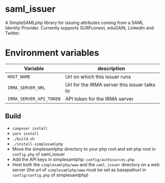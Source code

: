 # saml_issuer

A SimpleSAMLphp library for issuing attributes coming from a SAML Identity Provider.
Currently supports SURFconext, eduGAIN, LinkedIn and Twitter.

# Environment variables
| Variable | description |
| --- | --- |
| `HOST_NAME` | Url on which this issuer runs |
| `IRMA_SERVER_URL` | Url for the IRMA server this issuer talks to |
| `IRMA_SERVER_API_TOKEN` | API token for the IRMA server |

## Build
 * `composer install`
 * `yarn install`
 * `./build.sh`
 * `./install-simplesamlphp`
 * Move the simplesamlphp directory to your php root and set php root in `config.php` of saml_issuer
 * Add the API keys in simplesamlphp: `config/authsources.php`
 * Host both the `simplesamlphp/www` and the `saml_issuer` directory on a web server
   (the url of `simplesamlphp/www` must be set as basepathurl in `config/config.php` of simplesamlphp)
